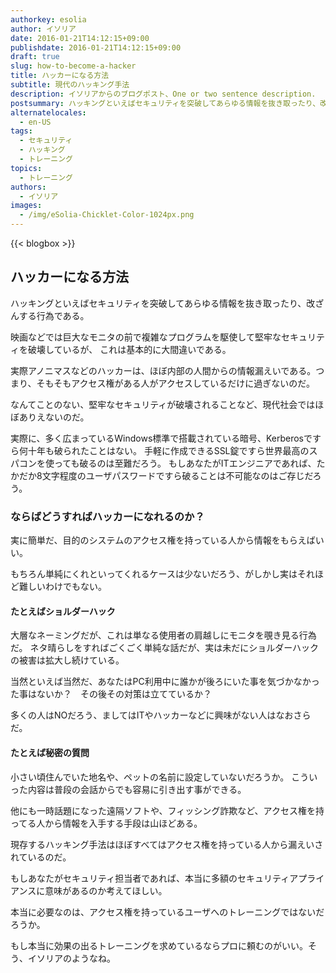 ```yaml
---
authorkey: esolia
author: イソリア
date: 2016-01-21T14:12:15+09:00
publishdate: 2016-01-21T14:12:15+09:00
draft: true
slug: how-to-become-a-hacker
title: ハッカーになる方法
subtitle: 現代のハッキング手法
description: イソリアからのブログポスト、One or two sentence description.
postsummary: ハッキングといえばセキュリティを突破してあらゆる情報を抜き取ったり、改ざんする行為である。 映画などでは巨大なモニタの前で複雑なプログラムを駆使して堅牢なセキュリティを破壊しているが、これは基本的に大間違いである。
alternatelocales:
  - en-US
tags:
  - セキュリティ
  - ハッキング
  - トレーニング
topics:
  - トレーニング
authors:
  - イソリア
images:
  - /img/eSolia-Chicklet-Color-1024px.png
---
```


{{< blogbox >}}

## ハッカーになる方法

ハッキングといえばセキュリティを突破してあらゆる情報を抜き取ったり、改ざんする行為である。

映画などでは巨大なモニタの前で複雑なプログラムを駆使して堅牢なセキュリティを破壊しているが、
これは基本的に大間違いである。

実際アノニマスなどのハッカーは、ほぼ内部の人間からの情報漏えいである。つまり、そもそもアクセス権がある人がアクセスしているだけに過ぎないのだ。

なんてことのない、堅牢なセキュリティが破壊されることなど、現代社会ではほぼありえないのだ。

実際に、多く広まっているWindows標準で搭載されている暗号、Kerberosですら何十年も破られたことはない。
手軽に作成できるSSL錠ですら世界最高のスパコンを使っても破るのは至難だろう。
もしあなたがITエンジニアであれば、たかだか8文字程度のユーザパスワードですら破ることは不可能なのはご存じだろう。

### ならばどうすればハッカーになれるのか？

実に簡単だ、目的のシステムのアクセス権を持っている人から情報をもらえばいい。

もちろん単純にくれといってくれるケースは少ないだろう、がしかし実はそれほど難しいわけでもない。

#### たとえばショルダーハック  

大層なネーミングだが、これは単なる使用者の肩越しにモニタを覗き見る行為だ。
ネタ晴らしをすればごくごく単純な話だが、実は未だにショルダーハックの被害は拡大し続けている。

当然といえば当然だ、あなたはPC利用中に誰かが後ろにいた事を気づかなかった事はないか？　その後その対策は立てているか？

多くの人はNOだろう、ましてはITやハッカーなどに興味がない人はなおさらだ。

#### たとえば秘密の質問  

小さい頃住んでいた地名や、ペットの名前に設定していないだろうか。
こういった内容は普段の会話からでも容易に引き出す事ができる。

他にも一時話題になった遠隔ソフトや、フィッシング詐欺など、アクセス権を持ってる人から情報を入手する手段は山ほどある。

現存するハッキング手法はほぼすべてはアクセス権を持っている人から漏えいされているのだ。

もしあなたがセキュリティ担当者であれば、本当に多額のセキュリティアプライアンスに意味があるのか考えてほしい。

本当に必要なのは、アクセス権を持っているユーザへのトレーニングではないだろうか。

もし本当に効果の出るトレーニングを求めているならプロに頼むのがいい。そう、イソリアのようなね。
